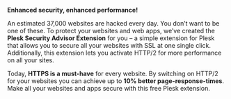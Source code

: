**Enhanced security, enhanced performance!**

An estimated 37,000 websites are hacked every day. You don’t want to be one of these. To protect your websites and web apps, we’ve created the **Plesk Security Advisor Extension** for you – a simple extension for Plesk that allows you to secure all your websites with SSL at one single click. Additionally, this extension lets you activate HTTP/2 for more performance on all your sites.

Today, **HTTPS is a must-have** for every website. By switching on HTTP/2 for your websites you can achieve up to **10% better page-response-times**. Make all your websites and apps secure with this free Plesk extension.
